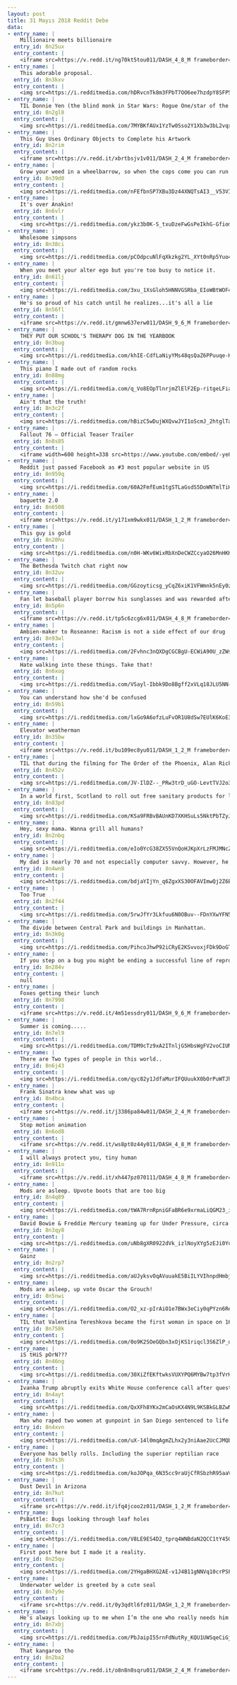 ```yaml
---
layout: post
title: 31 Mayıs 2018 Reddit Debe
data:
- entry_name: |
    Millionaire meets billionaire
  entry_id: 8n25ux
  entry_content: |
    <iframe src=https://v.redd.it/ng70kt5tou011/DASH_4_8_M frameborder=0></iframe>
- entry_name: |
    This adorable proposal.
  entry_id: 8n3kxv
  entry_content: |
    <img src=https://i.redditmedia.com/hDRvcnTk8m3FPbT7OO6ee7hzdpY8SFP5YNImTRfAMhs.gif?fm=jpg&s=a0e25e223941d9055e4083011b9ac912 frameborder=0>
- entry_name: |
    TIL Donnie Yen (the blind monk in Star Wars: Rogue One/star of the Ip Man films) was once leaving a Hong Kong nightclub with his girlfriend when they were attacked by a gang who had been bothering them earlier in the night. Donnie hospitalised 8 of them.
  entry_id: 8n2gl8
  entry_content: |
    <img src=https://i.redditmedia.com/7MYBKfAUx1YzTw0Sso2Y1Xb3w3bL2vqxsrIPtgO9tmk.jpg?s=1ae55171ff752326f9294e00b339ea13 frameborder=0>
- entry_name: |
    This Guy Uses Ordinary Objects to Complete his Artwork
  entry_id: 8n2rim
  entry_content: |
    <iframe src=https://v.redd.it/xbrtbsjv1v011/DASH_2_4_M frameborder=0></iframe>
- entry_name: |
    Grow your weed in a wheelbarrow, so when the cops come you can run away with it. That’s what grandma always said.
  entry_id: 8n39d0
  entry_content: |
    <img src=https://i.redditmedia.com/nFEfbnSP7XBu3Dz44XNQTsAI3__V53VIGh5N2P1H5Go.jpg?s=c555b01bc28b5dc4af198d4ac98e5af0 frameborder=0>
- entry_name: |
    It's over Anakin!
  entry_id: 8n6vlr
  entry_content: |
    <img src=https://i.redditmedia.com/ykz3b0K-S_txuDzeFwGsPeIkhG-GfiomctvlJOEWLsA.jpg?s=b1af71af8d2fe8c7961f25b7f0554d66 frameborder=0>
- entry_name: |
    Wholesome simpsons
  entry_id: 8n38ci
  entry_content: |
    <img src=https://i.redditmedia.com/pCOdpcuNlFqXkzkg2YL_XYt0nRp5Yuo4iz2sai1sC9Q.jpg?s=f4e76b52400d7091dbc83832c84f1d0f frameborder=0>
- entry_name: |
    When you meet your alter ego but you're too busy to notice it.
  entry_id: 8n61lj
  entry_content: |
    <img src=https://i.redditmedia.com/3xu_1XsGloh5HNNVGSRba_EIoWBtWOF4gSO9A6NcDrc.jpg?s=f461da5d406541dd44d5eb7b2fbfdfaf frameborder=0>
- entry_name: |
    He's so proud of his catch until he realizes...it's all a lie
  entry_id: 8n56fl
  entry_content: |
    <iframe src=https://v.redd.it/gmnw637erw011/DASH_9_6_M frameborder=0></iframe>
- entry_name: |
    THEY PUT OUR SCHOOL'S THERAPY DOG IN THE YEARBOOK
  entry_id: 8n3bug
  entry_content: |
    <img src=https://i.redditmedia.com/khIE-CdfLaNiyYMs48qsQaZ6PPuuqe-KxjChkpWRjsA.jpg?s=0a397a4068436940f525a40377bef598 frameborder=0>
- entry_name: |
    This piano I made out of random rocks
  entry_id: 8n88mg
  entry_content: |
    <img src=https://i.redditmedia.com/q_Vo8EOpTlnrjmZlElF2Ep-ritgeLFiaByRFU_I--38.jpg?s=e69a78dd2704ec835d1d07e0b391ac8a frameborder=0>
- entry_name: |
    Ain't that the truth!
  entry_id: 8n3c2f
  entry_content: |
    <img src=https://i.redditmedia.com/hBizC5wDujWXQvwJYI1oScmJ_2htglTaHPevmRWXWPQ.jpg?s=93576cbe0a0f26d8fa84f86e6b8d21b4 frameborder=0>
- entry_name: |
    Fallout 76 – Official Teaser Trailer
  entry_id: 8n8s85
  entry_content: |
    <iframe width=600 height=338 src=https://www.youtube.com/embed/-ye84Zrqndo?feature=oembed&enablejsapi=1 frameborder=0 allow=autoplay; encrypted-media allowfullscreen></iframe>
- entry_name: |
    Reddit just passed Facebook as #3 most popular website in US
  entry_id: 8n959q
  entry_content: |
    <img src=https://i.redditmedia.com/60A2FmfEum1tgSTLaGsdS5DoWNTmlTiHXCiu6OnakmU.jpg?s=67c75a8b565c21cc8d229cc5302b46f3 frameborder=0>
- entry_name: |
    baguette 2.0
  entry_id: 8n6508
  entry_content: |
    <iframe src=https://v.redd.it/y171xm9wkx011/DASH_1_2_M frameborder=0></iframe>
- entry_name: |
    This guy is gold
  entry_id: 8n20hu
  entry_content: |
    <img src=https://i.redditmedia.com/n0H-WKv6WixRbXnDeCWZCcyaO26MnHKKN4qVbLJShTQ.jpg?s=b489d41ef1f09161e7d3b7dfd89b53a8 frameborder=0>
- entry_name: |
    The Bethesda Twitch chat right now
  entry_id: 8n32uv
  entry_content: |
    <img src=https://i.redditmedia.com/GGzoyticsg_yCqZ6xiK1VFWmnk5nEy0zXvqsOEcTGIk.png?s=bc9f50e410a18f17baa5a7e016bbdcd0 frameborder=0>
- entry_name: |
    Fan let baseball player borrow his sunglasses and was rewarded afterwards with a game ball
  entry_id: 8n5p6n
  entry_content: |
    <iframe src=https://v.redd.it/tp5c6zcg6x011/DASH_4_8_M frameborder=0></iframe>
- entry_name: |
    Ambien-maker to Roseanne: Racism is not a side effect of our drug
  entry_id: 8n93wl
  entry_content: |
    <img src=https://i.redditmedia.com/2Fvhnc3nQXDgCGCBgU-ECWiA90U_zZWsRdwL50MORB8.jpg?s=f9ccad3b6934a875c5244ad4af3912e0 frameborder=0>
- entry_name: |
    Hate walking into these things. Take that!
  entry_id: 8n6xog
  entry_content: |
    <img src=https://i.redditmedia.com/VSayl-Ibbk9Do8Bgff2xVLq18JLU5NN-Mgg6X3Mjvt4.gif?fm=jpg&s=566a98bc2b897484591edac73c671014 frameborder=0>
- entry_name: |
    You can understand how she'd be confused
  entry_id: 8n59b1
  entry_content: |
    <img src=https://i.redditmedia.com/lxGo9A6ofzLuFvOR1U8dSw7EUlK6KoE3OYtWNen7Mu0.jpg?s=2dfea92f7fa75ad9fc1efb9a58814946 frameborder=0>
- entry_name: |
    Elevator weatherman
  entry_id: 8n35bw
  entry_content: |
    <iframe src=https://v.redd.it/bu109ec8yu011/DASH_1_2_M frameborder=0></iframe>
- entry_name: |
    TIL that during the filming for The Order of the Phoenix, Alan Rickman banned Rupert Grint and Matthew Lewis from coming within 5 meters of his new BMW, because during the making of the Goblet of Fire, they spilled milkshake in his other car
  entry_id: 8n452v
  entry_content: |
    <img src=https://i.redditmedia.com/JV-IlDZ--_PRw3trD_uGO-LevtTVJ2o3VXlKeZdDW_k.jpg?s=9aa5e5626e6978a94eeeb44aa23b9e6a frameborder=0>
- entry_name: |
    In a world first, Scotland to roll out free sanitary products for low-income women
  entry_id: 8n83pd
  entry_content: |
    <img src=https://i.redditmedia.com/KSa9FRBvBAUnKD7XKHSuLs5NktPbTZyJDmGVilOK0tU.jpg?s=976bea5b96a226f821a75b02e807f821 frameborder=0>
- entry_name: |
    Hey, sexy mama. Wanna grill all humans?
  entry_id: 8n2nbq
  entry_content: |
    <img src=https://i.redditmedia.com/eIo0YcG38ZX55VnQoHJKpXrLzFMJMNcZwPXgUNC6XLA.jpg?s=835cb90801035eea9cef73b224d4369a frameborder=0>
- entry_name: |
    My dad is nearly 70 and not especially computer savvy. However, he learned an internet saying and put it on my Amazon Christmas gift receipt.
  entry_id: 8n4wn8
  entry_content: |
    <img src=https://i.redditmedia.com/bdjaYIjYn_q6ZgxXS30OFAVImwQj2Z6E6zaFcLBwU9g.jpg?s=087d532cdf883e7a57fc4902fa824767 frameborder=0>
- entry_name: |
    Too True
  entry_id: 8n2f44
  entry_content: |
    <img src=https://i.redditmedia.com/5rwJfYr3Lkfuu6N0OBuv--FDnYXwYFN52m4D_pFuu74.jpg?s=b9416681f51e03577526ad4c97fbaf52 frameborder=0>
- entry_name: |
    The divide between Central Park and buildings in Manhattan.
  entry_id: 8n3k0g
  entry_content: |
    <img src=https://i.redditmedia.com/PihcoJhwP92iCRyE2KSvvoxjFDk9DoGTXpIW3CmNj30.jpg?s=48efa5600c0a301ab69129a22fcfdfa8 frameborder=0>
- entry_name: |
    If you step on a bug you might be ending a successful line of reproduction that goes back for hundreds of millions of years without a second thought
  entry_id: 8n284v
  entry_content: |
    null
- entry_name: |
    Foxes getting their lunch
  entry_id: 8n7998
  entry_content: |
    <iframe src=https://v.redd.it/4m51essdry011/DASH_9_6_M frameborder=0></iframe>
- entry_name: |
    Summer is coming.....
  entry_id: 8n7el9
  entry_content: |
    <img src=https://i.redditmedia.com/TDM9cTz9xA2ITnljG5HbsWgFV2voCIUMYHWCvxkaxH4.jpg?s=51c3c240e82ac03615d4b8b1a6d27309 frameborder=0>
- entry_name: |
    There are Two types of people in this world..
  entry_id: 8n6j43
  entry_content: |
    <img src=https://i.redditmedia.com/qyc82y1JdfaMurIFQUuukX0bOrPuWTJho8sIC87cU3M.jpg?s=e0e331eea7457fbb431e4a81a3133c83 frameborder=0>
- entry_name: |
    Frank Sinatra knew what was up
  entry_id: 8n4bca
  entry_content: |
    <iframe src=https://v.redd.it/j3386pa84w011/DASH_2_4_M frameborder=0></iframe>
- entry_name: |
    Stop motion animation
  entry_id: 8n6od8
  entry_content: |
    <iframe src=https://v.redd.it/ws8pt0z44y011/DASH_4_8_M frameborder=0></iframe>
- entry_name: |
    I will always protect you, tiny human
  entry_id: 8n911o
  entry_content: |
    <iframe src=https://v.redd.it/xh447pz070111/DASH_4_8_M frameborder=0></iframe>
- entry_name: |
    Mods are asleep. Upvote boots that are too big
  entry_id: 8n4q89
  entry_content: |
    <img src=https://i.redditmedia.com/tWA7RrnRpniGFaBR6e9xrmaLiQGM23_iDzNuQ0aEVZ4.jpg?s=6ae49ac81b325882723c2e31124e7466 frameborder=0>
- entry_name: |
    David Bowie & Freddie Mercury teaming up for Under Pressure, circa 1982.
  entry_id: 8n3qy8
  entry_content: |
    <img src=https://i.redditmedia.com/uNb8gXR0922dVk_izlNoyXYg5zEJi0Ycsv2ZmUD6R8U.jpg?s=95045d7a5b5cbdc23434d30ff77a2042 frameborder=0>
- entry_name: |
    Gainz
  entry_id: 8n2rp7
  entry_content: |
    <img src=https://i.redditmedia.com/aUJyksvOqAVuuakE5BiILYVIhnpdHmbjtbK_7MoL3y4.jpg?s=b4c53613085498cf7a968c7f9b7ed4aa frameborder=0>
- entry_name: |
    Mods are asleep, up vote Oscar the Grouch!
  entry_id: 8n5nwi
  entry_content: |
    <img src=https://i.redditmedia.com/O2_xz-pIrAiO1e7BWx3eCiy0qPYzn6ReExm-SAYtrD4.jpg?s=b0bc6c7a4fe101ef18d122ea1543a96c frameborder=0>
- entry_name: |
    TIL that Valentina Tereshkova became the first woman in space on 16 June 1963, where she spent three days orbiting the Earth 48 times, and is the only woman to have completed a solo space mission
  entry_id: 8n758k
  entry_content: |
    <img src=https://i.redditmedia.com/0o9K2SOeGQbn3xOjKS1riqcl3S6ZlP_qAg18xCwosMM.jpg?s=cd24908f50bac653dcf77922226f9e10 frameborder=0>
- entry_name: |
    iS tHiS pOrN???
  entry_id: 8n46ng
  entry_content: |
    <img src=https://i.redditmedia.com/30XiZfEKftwksVUXYPQ6MYBw7tp3fVrHoxADjjP9KBk.jpg?s=adf348c5523e8a3ea267245bf103512e frameborder=0>
- entry_name: |
    Ivanka Trump abruptly exits White House conference call after questions on Chinese trademarks
  entry_id: 8n4ayt
  entry_content: |
    <img src=https://i.redditmedia.com/QxXFh8YKx2mCaOsKX4N9L9KSBkGLBZwN2FkSSgUV0y4.jpg?s=98114d5687373a96b30ed7a24d3ae2ce frameborder=0>
- entry_name: |
    Man who raped two women at gunpoint in San Diego sentenced to life
  entry_id: 8n4xvn
  entry_content: |
    <img src=https://i.redditmedia.com/uX-14l0mqAgmZLhx2y3niAae2UcCJMQbsAbr58ztQTI.jpg?s=6d0882ea6c166fc681f5f0a9c92fb181 frameborder=0>
- entry_name: |
    Everyone has belly rolls. Including the superior reptilian race
  entry_id: 8n7s3h
  entry_content: |
    <img src=https://i.redditmedia.com/koJOPqa_6N35cc9raUjCfRSbzhR95aaV6m1OJ3qZv08.jpg?s=724aa0eabea1b60b3d8698a199c3e320 frameborder=0>
- entry_name: |
    Dust Devil in Arizona
  entry_id: 8n7kut
  entry_content: |
    <iframe src=https://v.redd.it/ifq4jcoo2z011/DASH_1_2_M frameborder=0></iframe>
- entry_name: |
    PsBattle: Bugs looking through leaf holes
  entry_id: 8n7cr3
  entry_content: |
    <img src=https://i.redditmedia.com/V8LE9ES4D2_tprq4WNBdaN2QCC1tY45QrDtXEOYNEZA.jpg?s=1bfbdd06d90ae6860b9d65213995c87a frameborder=0>
- entry_name: |
    First post here but I made it a reality.
  entry_id: 8n25qu
  entry_content: |
    <img src=https://i.redditmedia.com/2YHgaBHXG2AE-v1J4B11gNNVq10crPSFIFzx4EGZbmU.jpg?s=90bcb94162e31e3c597c89d78184a18a frameborder=0>
- entry_name: |
    Underwater welder is greeted by a cute seal
  entry_id: 8n7y9e
  entry_content: |
    <iframe src=https://v.redd.it/0y3qdtl6fz011/DASH_1_2_M frameborder=0></iframe>
- entry_name: |
    He’s always looking up to me when I’m the one who really needs him
  entry_id: 8n7xbj
  entry_content: |
    <img src=https://i.redditmedia.com/PbJaipI55rnFdNutRy_KQU1UWSqeCiGjx5vQLq-mfgM.jpg?s=ae13d6792ecd555d3fa57dea08ffd4ba frameborder=0>
- entry_name: |
    That kangaroo tho
  entry_id: 8n2ba2
  entry_content: |
    <iframe src=https://v.redd.it/o8n8n0sqru011/DASH_2_4_M frameborder=0></iframe>
---
```

